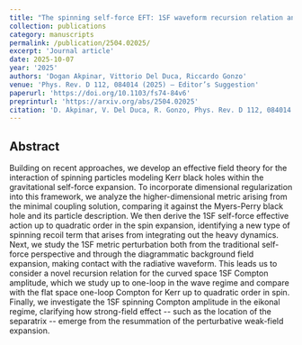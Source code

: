 ```yaml
---
title: "The spinning self-force EFT: 1SF waveform recursion relation and Compton scattering"
collection: publications
category: manuscripts
permalink: /publication/2504.02025/
excerpt: 'Journal article'
date: 2025-10-07
year: '2025'
authors: 'Dogan Akpinar, Vittorio Del Duca, Riccardo Gonzo'
venue: 'Phys. Rev. D 112, 084014 (2025) — Editor’s Suggestion'
paperurl: 'https://doi.org/10.1103/fs74-84v6'
preprinturl: 'https://arxiv.org/abs/2504.02025'
citation: 'D. Akpinar, V. Del Duca, R. Gonzo, Phys. Rev. D 112, 084014 (2025).'
---
```


## Abstract
Building on recent approaches, we develop an effective field theory for the interaction of spinning particles modeling Kerr black holes within the gravitational self-force expansion. To incorporate dimensional regularization into this framework, we analyze the higher-dimensional metric arising from the minimal coupling solution, comparing it against the Myers-Perry black hole and its particle description. We then derive the 1SF self-force effective action up to quadratic order in the spin expansion, identifying a new type of spinning recoil term that arises from integrating out the heavy dynamics. Next, we study the 1SF metric perturbation both from the traditional self-force perspective and through the diagrammatic background field expansion, making contact with the radiative waveform. This leads us to consider a novel recursion relation for the curved space 1SF Compton amplitude, which we study up to one-loop in the wave regime and compare with the flat space one-loop Compton for Kerr up to quadratic order in spin. Finally, we investigate the 1SF spinning Compton amplitude in the eikonal regime, clarifying how strong-field effect -- such as the location of the separatrix -- emerge from the resummation of the perturbative weak-field expansion. 

